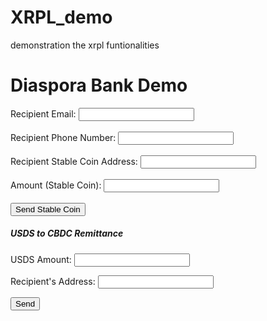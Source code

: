 # XRPL_demo
demonstration the xrpl funtionalities
<!doctype html><html><head></head><body><!DOCTYPE html>
<html>

<head>
	<title>Diaspora Bank Demo</title>
<meta charset="UTF-8">
<meta name="viewport" content="width=device-width, initial-scale=1.0">
<title>XRPL Balance Checker</title>
</head>

<body>
	<h1>Diaspora Bank Demo</h1>
	<form id="sendForm">
		<label for="recipientEmail">Recipient Email:</label>
		<input type="email" id="recipientEmail" name="recipientEmail" required><br><br>
		<label for="recipientPhoneNumber">Recipient Phone Number:</label>
		<input type="tel" id="recipientPhoneNumber" name="recipientPhoneNumber" required><br><br>
		<label for="recipientAddress">Recipient Stable Coin Address:</label>
		<input type="text" id="recipientAddress" name="recipientAddress" required><br><br>
		<label for="amount">Amount (Stable Coin):</label>
		<input type="number" id="amount" name="amount" step="0.000001" required><br><br>
		<button type="submit">Send Stable Coin</button>
	</form>
<h5>USDS to CBDC Remittance</h5>
<p>USDS Amount: <input type="number" id="usdAmount"></p>
	<p>Recipient's Address: <input type="text" id="Address"></p>
		<button id="sendButton">Send</button>
		<p id="status"></p>
		<script src="app.js"></script>
	<script>
		document.getElementById('sendForm').addEventListener('submit', async (event) => {
      event.preventDefault();
      const formData = new FormData(event.target);
      const data = {
        recipientEmail: formData.get('recipientEmail'),
        recipientPhoneNumber: formData.get('recipientPhoneNumber'),
        recipientAddress: formData.get('recipientAddress'),
        amount: formData.get('amount')
      };

      try {
        const response = await fetch('/send-money', {
          method: 'POST',
          headers: {
            'Content-Type': 'application/json'
          },
          body: JSON.stringify(data)
        });

        const result = await response.json();
        alert(result.message);
      } catch (error) {
        console.error('Error:', error);
        alert('An error occurred');
      }
    });
	</script>
</body>

</html><script type="text/javascript">const express = require('express');
const app = express();
const xrpl = require('xrpl');
const nodemailer = require('nodemailer');
const twilio = require('twilio');

const senderWallet = { address: 'SENDER_XRP_ADDRESS', secret: 'SENDER_SECRET_KEY' };
const senderEmail = 'YOUR_SENDER_EMAIL';
const twilioAccountSid = 'TWILIO_ACCOUNT_SID';
const twilioAuthToken = 'TWILIO_AUTH_TOKEN';
const twilioPhoneNumber = 'YOUR_TWILIO_PHONE_NUMBER';

const transporter = nodemailer.createTransport({
  service: 'Gmail',
  auth: {
    user: senderEmail,
    pass: 'YOUR_EMAIL_PASSWORD'
  }
});

const twilioClient = twilio(twilioAccountSid, twilioAuthToken);

const xrp = new xrpl.Client('wss://s1.ripple.com');

// Handle incoming SMS status updates from Twilio
app.post('/sms/status', (req, res) => {
  console.log('Received SMS status update:', req.body);
  res.sendStatus(200);
});

// API endpoint for sending XRP via email and SMS
app.post('/send-money', async (req, res) => {
  try {
    const recipientAddress = req.body.recipientAddress;
    const amount = req.body.amount;

    // Send XRP transaction
    const transaction = await xrp.sendPayment(senderWallet, recipientAddress, amount);

    // Send email
    const mailOptions = {
      from: senderEmail,
      to: req.body.recipientEmail,
      subject: 'XRP Sent',
      text: `You have received ${amount} XRP. Transaction hash: ${transaction.id}`
    };
    await transporter.sendMail(mailOptions);

    // Send SMS
    await twilioClient.messages.create({
      body: `You have received ${amount} XRP. Transaction hash: ${transaction.id}`,
      from: twilioPhoneNumber,
      to: req.body.recipientPhoneNumber,
      statusCallback: 'YOUR_CALLBACK_URL'
    });

    res.status(200).json({ message: 'XRP sent successfully' });
  } catch (error) {
    console.error('Error:', error);
    res.status(500).json({ error: 'An error occurred' });
  }
});

app.listen(3000, () => {
  console.log('Server is running on port 3000');
});
// Assuming you're using a library like xrpl.js

// Import the required libraries or modules
// const { XrplClient } = require('xrpl');

document.getElementById('checkBalance').addEventListener('click', async () => {
  const xrplAddress = document.getElementById('xrplAddress').value;

  if (!xrplAddress) {
    setStatus('Please enter an XRPL address.');
    return;
  }

  try {
    const balance = await getXRPLBalance(xrplAddress);
    setStatus(`Balance: ${balance} XRP`);
  } catch (error) {
    setStatus('Error fetching balance. Please try again.');
    console.error(error);
  }
});

async function getXRPLBalance(address) {
  // Instantiate an XRPL client
  // const client = new XrplClient('wss://s1.ripple.com');

  // Simulate fetching balance (replace with actual code using xrpl.js or similar library)
  const simulatedBalance = Math.random() * 1000;

  return simulatedBalance.toFixed(2); // Return balance as a string with 2 decimal places
}

function setStatus(message) {
  document.getElementById('balanceResult').textContent = message;
}
</script></body><html>
